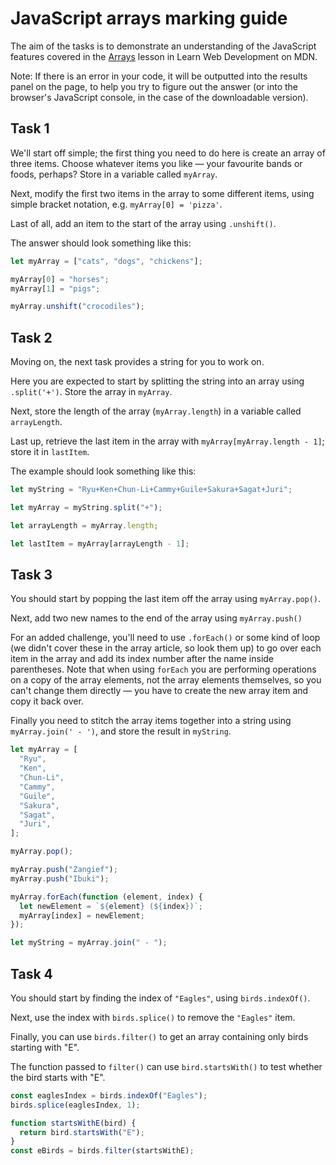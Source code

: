 # JavaScript arrays marking guide

The aim of the tasks is to demonstrate an understanding of the JavaScript features covered in the [Arrays](https://developer.mozilla.org/en-US/docs/Learn/JavaScript/First_steps/Arrays) lesson in Learn Web Development on MDN.

Note: If there is an error in your code, it will be outputted into the results panel on the page, to help you try to figure out the answer (or into the browser's JavaScript console, in the case of the downloadable version).

## Task 1

We'll start off simple; the first thing you need to do here is create an array of three items. Choose whatever items you like — your favourite bands or foods, perhaps? Store in a variable called `myArray`.

Next, modify the first two items in the array to some different items, using simple bracket notation, e.g. `myArray[0] = 'pizza'`.

Last of all, add an item to the start of the array using `.unshift()`.

The answer should look something like this:

```js
let myArray = ["cats", "dogs", "chickens"];

myArray[0] = "horses";
myArray[1] = "pigs";

myArray.unshift("crocodiles");
```

## Task 2

Moving on, the next task provides a string for you to work on.

Here you are expected to start by splitting the string into an array using `.split('+')`. Store the array in `myArray`.

Next, store the length of the array (`myArray.length`) in a variable called `arrayLength`.

Last up, retrieve the last item in the array with `myArray[myArray.length - 1]`; store it in `lastItem`.

The example should look something like this:

```js
let myString = "Ryu+Ken+Chun-Li+Cammy+Guile+Sakura+Sagat+Juri";

let myArray = myString.split("+");

let arrayLength = myArray.length;

let lastItem = myArray[arrayLength - 1];
```

## Task 3

You should start by popping the last item off the array using `myArray.pop()`.

Next, add two new names to the end of the array using `myArray.push()`

For an added challenge, you'll need to use `.forEach()` or some kind of loop (we didn't cover these in the array article, so look them up) to go over each item in the array and add its index number after the name inside parentheses. Note that when using `forEach` you are performing operations on a copy of the array elements, not the array elements themselves, so you can't change them directly — you have to create the new array item and copy it back over.

Finally you need to stitch the array items together into a string using `myArray.join(' - ')`, and store the result in `myString`.

```js
let myArray = [
  "Ryu",
  "Ken",
  "Chun-Li",
  "Cammy",
  "Guile",
  "Sakura",
  "Sagat",
  "Juri",
];

myArray.pop();

myArray.push("Zangief");
myArray.push("Ibuki");

myArray.forEach(function (element, index) {
  let newElement = `${element} (${index})`;
  myArray[index] = newElement;
});

let myString = myArray.join(" - ");
```

## Task 4

You should start by finding the index of `"Eagles"`, using `birds.indexOf()`.

Next, use the index with `birds.splice()` to remove the `"Eagles"` item.

Finally, you can use `birds.filter()` to get an array containing only birds starting with "E".

The function passed to `filter()` can use `bird.startsWith()` to test whether the bird starts with "E".

```js
const eaglesIndex = birds.indexOf("Eagles");
birds.splice(eaglesIndex, 1);

function startsWithE(bird) {
  return bird.startsWith("E");
}
const eBirds = birds.filter(startsWithE);
```
